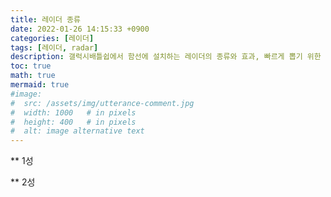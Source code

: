 ```yaml
---
title: 레이더 종류
date: 2022-01-26 14:15:33 +0900
categories: [레이더]
tags: [레이더, radar]
description: 갤럭시배틀쉽에서 함선에 설치하는 레이더의 종류와 효과, 빠르게 뽑기 위한 방법등을 설명합니다
toc: true
math: true
mermaid: true
#image:
#  src: /assets/img/utterance-comment.jpg
#  width: 1000   # in pixels
#  height: 400   # in pixels
#  alt: image alternative text
---
```



** 1성

** 2성

